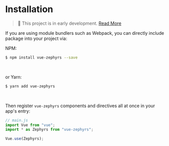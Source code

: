 # Installation

> 🚨 This project is in early development. <a href="/introduction/roadmap.html">Read More</a>

If you are using module bundlers such as Webpack, you can directly include package into your project via:

NPM:

```bash
$ npm install vue-zephyrs --save
```

<br/>

or Yarn:

```bash
$ yarn add vue-zephyrs
```

<br/>

Then register `vue-zephyrs` components and directives all at once in your app's entry:

```js
// main.js
import Vue from "vue";
import * as Zephyrs from "vue-zephyrs";

Vue.use(Zephyrs);
```
